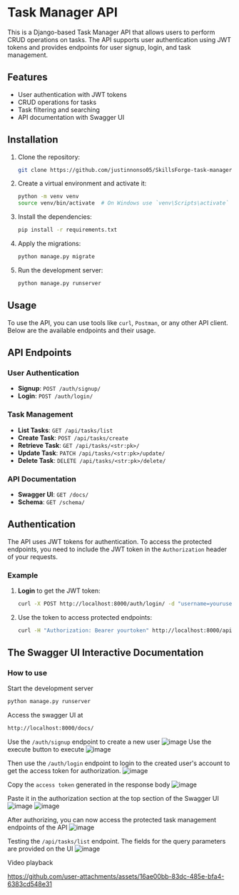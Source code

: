 # Task Manager API

This is a Django-based Task Manager API that allows users to perform CRUD operations on tasks. The API supports user authentication using JWT tokens and provides endpoints for user signup, login, and task management.


## Features

- User authentication with JWT tokens
- CRUD operations for tasks
- Task filtering and searching
- API documentation with Swagger UI

## Installation

1. Clone the repository:

    ```sh
    git clone https://github.com/justinnonso05/SkillsForge-task-manager-api
    ```

2. Create a virtual environment and activate it:

    ```sh
    python -m venv venv
    source venv/bin/activate  # On Windows use `venv\Scripts\activate`
    ```

3. Install the dependencies:

    ```sh
    pip install -r requirements.txt
    ```

4. Apply the migrations:

    ```sh
    python manage.py migrate
    ```

5. Run the development server:

    ```sh
    python manage.py runserver
    ```

## Usage

To use the API, you can use tools like `curl`, `Postman`, or any other API client. Below are the available endpoints and their usage.

## API Endpoints

### User Authentication

- **Signup**: `POST /auth/signup/`
- **Login**: `POST /auth/login/`

### Task Management

- **List Tasks**: `GET /api/tasks/list`
- **Create Task**: `POST /api/tasks/create`
- **Retrieve Task**: `GET /api/tasks/<str:pk>/`
- **Update Task**: `PATCH /api/tasks/<str:pk>/update/`
- **Delete Task**: `DELETE /api/tasks/<str:pk>/delete/`

### API Documentation

- **Swagger UI**: `GET /docs/`
- **Schema**: `GET /schema/`

## Authentication

The API uses JWT tokens for authentication. To access the protected endpoints, you need to include the JWT token in the `Authorization` header of your requests.

### Example

1. **Login** to get the JWT token:

    ```sh
    curl -X POST http://localhost:8000/auth/login/ -d "username=yourusername&password=yourpassword"
    ```

2. Use the token to access protected endpoints:

    ```sh
    curl -H "Authorization: Bearer yourtoken" http://localhost:8000/api/tasks/list
    ```



   
## The Swagger UI Interactive Documentation
### How to use
Start the development server
 ```sh
python manage.py runserver
```

Access the swagger UI at
 ```sh
http://localhost:8000/docs/
```

Use the ```/auth/signup``` endpoint to create a new user
![image](https://github.com/user-attachments/assets/abf60d65-0a48-450e-af3e-ec10a3c3537e)
Use the execute button to execute 
![image](https://github.com/user-attachments/assets/77d47d2e-7d84-4ae1-8275-0c86e999d0c0)

Then use the ```/auth/login``` endpoint to login to the created user's account to get the access token for authorization.
![image](https://github.com/user-attachments/assets/b438a68a-2003-4669-b277-7fb450359c02)

Copy the ```access token``` generated in the response body
![image](https://github.com/user-attachments/assets/97f2d756-4669-4d40-be29-1eb8382a6544)

Paste it in the authorization section at the top section of the Swagger UI
![image](https://github.com/user-attachments/assets/71ab9d39-5347-49ae-8073-e9776f028e91)
![image](https://github.com/user-attachments/assets/94387731-53fc-4168-991d-501caa21d3ce)


After authorizing, you can now access the protected task management endpoints of the API 
![image](https://github.com/user-attachments/assets/83f5c140-f2ec-4561-af77-151de4279959)

Testing the ```/api/tasks/list``` endpoint. The fields for the query parameters are provided on the UI
![image](https://github.com/user-attachments/assets/0edb944c-470f-4c3c-b681-53ffac79558a)

Video playback

https://github.com/user-attachments/assets/16ae00bb-83dc-485e-bfa4-6383cd548e31


